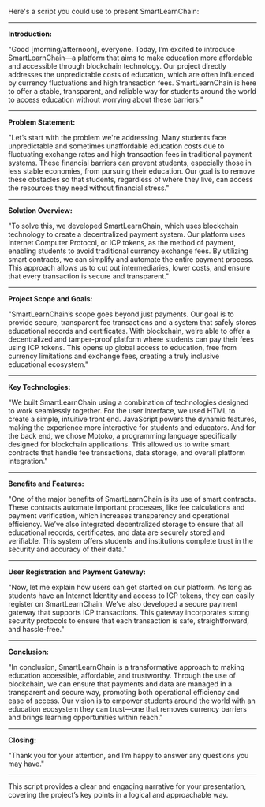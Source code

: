 Here's a script you could use to present SmartLearnChain:

---

**Introduction:**

"Good [morning/afternoon], everyone. Today, I’m excited to introduce SmartLearnChain—a platform that aims to make education more affordable and accessible through blockchain technology. Our project directly addresses the unpredictable costs of education, which are often influenced by currency fluctuations and high transaction fees. SmartLearnChain is here to offer a stable, transparent, and reliable way for students around the world to access education without worrying about these barriers."

---

**Problem Statement:**

"Let’s start with the problem we're addressing. Many students face unpredictable and sometimes unaffordable education costs due to fluctuating exchange rates and high transaction fees in traditional payment systems. These financial barriers can prevent students, especially those in less stable economies, from pursuing their education. Our goal is to remove these obstacles so that students, regardless of where they live, can access the resources they need without financial stress."

---

**Solution Overview:**

"To solve this, we developed SmartLearnChain, which uses blockchain technology to create a decentralized payment system. Our platform uses Internet Computer Protocol, or ICP tokens, as the method of payment, enabling students to avoid traditional currency exchange fees. By utilizing smart contracts, we can simplify and automate the entire payment process. This approach allows us to cut out intermediaries, lower costs, and ensure that every transaction is secure and transparent."

---

**Project Scope and Goals:**

"SmartLearnChain’s scope goes beyond just payments. Our goal is to provide secure, transparent fee transactions and a system that safely stores educational records and certificates. With blockchain, we’re able to offer a decentralized and tamper-proof platform where students can pay their fees using ICP tokens. This opens up global access to education, free from currency limitations and exchange fees, creating a truly inclusive educational ecosystem."

---

**Key Technologies:**

"We built SmartLearnChain using a combination of technologies designed to work seamlessly together. For the user interface, we used HTML to create a simple, intuitive front end. JavaScript powers the dynamic features, making the experience more interactive for students and educators. And for the back end, we chose Motoko, a programming language specifically designed for blockchain applications. This allowed us to write smart contracts that handle fee transactions, data storage, and overall platform integration."

---

**Benefits and Features:**

"One of the major benefits of SmartLearnChain is its use of smart contracts. These contracts automate important processes, like fee calculations and payment verification, which increases transparency and operational efficiency. We’ve also integrated decentralized storage to ensure that all educational records, certificates, and data are securely stored and verifiable. This system offers students and institutions complete trust in the security and accuracy of their data."

---

**User Registration and Payment Gateway:**

"Now, let me explain how users can get started on our platform. As long as students have an Internet Identity and access to ICP tokens, they can easily register on SmartLearnChain. We’ve also developed a secure payment gateway that supports ICP transactions. This gateway incorporates strong security protocols to ensure that each transaction is safe, straightforward, and hassle-free."

---

**Conclusion:**

"In conclusion, SmartLearnChain is a transformative approach to making education accessible, affordable, and trustworthy. Through the use of blockchain, we can ensure that payments and data are managed in a transparent and secure way, promoting both operational efficiency and ease of access. Our vision is to empower students around the world with an education ecosystem they can trust—one that removes currency barriers and brings learning opportunities within reach."

---

**Closing:**

"Thank you for your attention, and I’m happy to answer any questions you may have."

---

This script provides a clear and engaging narrative for your presentation, covering the project’s key points in a logical and approachable way.
